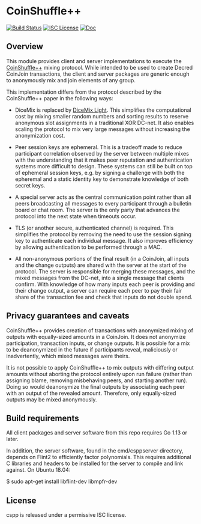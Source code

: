 CoinShuffle++
=============

[![Build Status](https://github.com/decred/cspp/workflows/Build%20and%20Test/badge.svg)](https://github.com/decred/cspp/actions)
[![ISC License](https://img.shields.io/badge/license-ISC-blue.svg)](http://copyfree.org)
[![Doc](https://img.shields.io/badge/doc-reference-blue.svg)](https://pkg.go.dev/decred.org/cspp)

## Overview

This module provides client and server implementations to execute the
[CoinShuffle++](https://decred.org/research/ruffing2016.pdf) mixing protocol.
While intended to be used to create Decred CoinJoin transactions, the client and
server packages are generic enough to anonymously mix and join elements of any
group.

This implementation differs from the protocol described by the CoinShuffle++
paper in the following ways:

* DiceMix is replaced by [DiceMix Light](https://github.com/ElementsProject/dicemix/blob/master/doc/protocol.md).
  This simplifies the computational cost by mixing smaller random numbers and
  sorting results to reserve anonymous slot assignments in a traditional XOR
  DC-net.  It also enables scaling the protocol to mix very large messages
  without increasing the anonymization cost.

* Peer session keys are ephemeral.  This is a tradeoff made to reduce
  participant correlation observed by the server between multiple mixes with the
  understanding that it makes peer reputation and authentication systems more
  difficult to design.  These systems can still be built on top of ephemeral
  session keys, e.g. by signing a challenge with both the epheremal and a static
  identity key to demonstrate knowledge of both secret keys.

* A special server acts as the central communication point rather than all peers
  broadcasting all messages to every participant through a bulletin board or
  chat room.  The server is the only party that advances the protocol into the
  next state when timeouts occur.
  
* TLS (or another secure, authenticated channel) is required.  This simplifies
  the protocol by removing the need to use the session signing key to
  authenticate each individual message.  It also improves efficiency by allowing
  authentication to be performed through a MAC.

* All non-anonymous portions of the final result (in a CoinJoin, all inputs and
  the change outputs) are shared with the server at the start of the protocol.
  The server is responsible for merging these messages, and the mixed messages
  from the DC-net, into a single message that clients confirm.  With knowledge
  of how many inputs each peer is providing and their change output, a server
  can require each peer to pay their fair share of the transaction fee and check
  that inputs do not double spend.

## Privacy guarantees and caveats

CoinShuffle++ provides creation of transactions with anonymized mixing of
outputs with equally-sized amounts in a CoinJoin.  It does not anonymize
participation, transaction inputs, or change outputs.  It is possible for a mix
to be deanonymized in the future if participants reveal, maliciously or
inadvertently, which mixed messages were theirs.

It is not possible to apply CoinShuffle++ to mix outputs with differing output
amounts without aborting the protocol entirely upon run failure (rather than
assigning blame, removing misbehaving peers, and starting another run).  Doing
so would deanonymize the final outputs by associating each peer with an output
of the revealed amount.  Therefore, only equally-sized outputs may be mixed
anonymously.

## Build requirements

All client packages and server software from this repo requires Go 1.13 or
later.

In addition, the server software, found in the cmd/csppserver directory, depends
on Flint2 to efficiently factor polynomials.  This requires additional C
libraries and headers to be installed for the server to compile and link
against.  On Ubuntu 18.04:

  $ sudo apt-get install libflint-dev libmpfr-dev

## License

cspp is released under a permissive ISC license.
